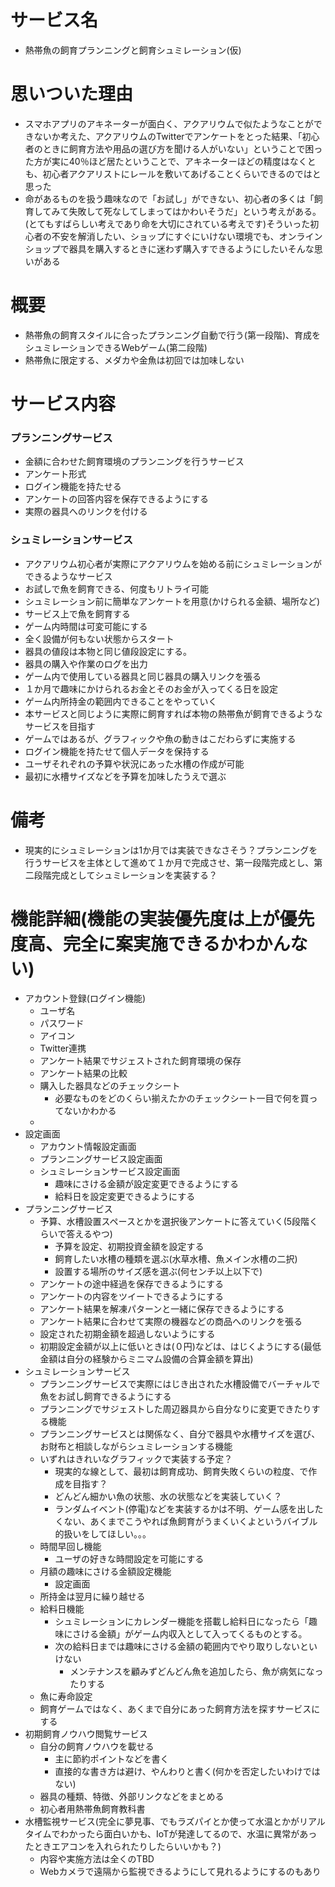 # サービス名

- 熱帯魚の飼育プランニングと飼育シュミレーション(仮)

# 思いついた理由

- スマホアプリのアキネーターが面白く、アクアリウムで似たようなことができないか考えた、アクアリウムのTwitterでアンケートをとった結果、「初心者のときに飼育方法や用品の選び方を聞ける人がいない」ということで困った方が実に40％ほど居たということで、アキネーターほどの精度はなくとも、初心者アクアリストにレールを敷いてあげることくらいできるのではと思った
- 命があるものを扱う趣味なので「お試し」ができない、初心者の多くは「飼育してみて失敗して死なしてしまってはかわいそうだ」という考えがある。(とてもすばらしい考えであり命を大切にされている考えです)そういった初心者の不安を解消したい、ショップにすぐにいけない環境でも、オンラインショップで器具を購入するときに迷わず購入すできるようにしたいそんな思いがある

# 概要

- 熱帯魚の飼育スタイルに合ったプランニング自動で行う(第一段階)、育成をシュミレーションできるWebゲーム(第二段階)
- 熱帯魚に限定する、メダカや金魚は初回では加味しない

# サービス内容

### プランニングサービス
- 金額に合わせた飼育環境のプランニングを行うサービス
- アンケート形式
- ログイン機能を持たせる
- アンケートの回答内容を保存できるようにする
- 実際の器具へのリンクを付ける

### シュミレーションサービス
- アクアリウム初心者が実際にアクアリウムを始める前にシュミレーションができるようなサービス
- お試しで魚を飼育できる、何度もリトライ可能
- シュミレーション前に簡単なアンケートを用意(かけられる金額、場所など)
- サービス上で魚を飼育する
- ゲーム内時間は可変可能にする
- 全く設備が何もない状態からスタート
- 器具の値段は本物と同じ値段設定にする。
- 器具の購入や作業のログを出力
- ゲーム内で使用している器具と同じ器具の購入リンクを張る
- １か月で趣味にかけられるお金とそのお金が入ってくる日を設定
- ゲーム内所持金の範囲内できることをやっていく
- 本サービスと同じように実際に飼育すれば本物の熱帯魚が飼育できるようなサービスを目指す
- ゲームではあるが、グラフィックや魚の動きはこだわらずに実施する
- ログイン機能を持たせて個人データを保持する
- ユーザそれぞれの予算や状況にあった水槽の作成が可能
- 最初に水槽サイズなどを予算を加味したうえで選ぶ

# 備考
- 現実的にシュミレーションは1か月では実装できなさそう？プランニングを行うサービスを主体として進めて１か月で完成させ、第一段階完成とし、第二段階完成としてシュミレーションを実装する？

# 機能詳細(機能の実装優先度は上が優先度高、完全に案実施できるかわかんない)


- アカウント登録(ログイン機能)
  - ユーザ名
  - パスワード
  - アイコン
  - Twitter連携
  - アンケート結果でサジェストされた飼育環境の保存
  - アンケート結果の比較
  - 購入した器具などのチェックシート
    - 必要なものをどのくらい揃えたかのチェックシート一目で何を買ってないかわかる
  - 
- 設定画面
  - アカウント情報設定画面
  - プランニングサービス設定画面
  - シュミレーションサービス設定画面
    - 趣味にさける金額が設定変更できるようにする
    - 給料日を設定変更できるようにする
- プランニングサービス
  - 予算、水槽設置スペースとかを選択後アンケートに答えていく(5段階くらいで答えるやつ)
    - 予算を設定、初期投資金額を設定する
    - 飼育したい水槽の種類を選ぶ(水草水槽、魚メイン水槽の二択)
    - 設置する場所のサイズ感を選ぶ(何センチ以上以下で)
  - アンケートの途中経過を保存できるようにする
  - アンケートの内容をツイートできるようにする
  - アンケート結果を解凍パターンと一緒に保存できるようにする
  - アンケート結果に合わせて実際の機器などの商品へのリンクを張る
  - 設定された初期金額を超過しないようにする
  - 初期設定金額が以上に低いときは(０円)などは、はじくようにする(最低金額は自分の経験からミニマム設備の合算金額を算出)
- シュミレーションサービス
  - プランニングサービスで実際にはじき出された水槽設備でバーチャルで魚をお試し飼育できるようにする
  - プランニングでサジェストした周辺器具から自分なりに変更できたりする機能
  - プランニングサービスとは関係なく、自分で器具や水槽サイズを選び、お財布と相談しながらシュミレーションする機能
  - いずれはきれいなグラフィックで実装する予定？
    - 現実的な線として、最初は飼育成功、飼育失敗くらいの粒度、で作成を目指す？
    - どんどん細かい魚の状態、水の状態などを実装していく？
    - ランダムイベント(停電)などを実装するかは不明、ゲーム感を出したくない、あくまでこうやれば魚飼育がうまくいくよというバイブル的扱いをしてほしい。。。
  - 時間早回し機能
    - ユーザの好きな時間設定を可能にする
  - 月額の趣味にさける金額設定機能
    - 設定画面
  - 所持金は翌月に繰り越せる
  - 給料日機能
    - シュミレーションにカレンダー機能を搭載し給料日になったら「趣味にさける金額」がゲーム内収入として入ってくるものとする。
    - 次の給料日までは趣味にさける金額の範囲内でやり取りしないといけない
      - メンテナンスを顧みずどんどん魚を追加したら、魚が病気になったりする
  - 魚に寿命設定
  - 飼育ゲームではなく、あくまで自分にあった飼育方法を探すサービスにする
- 初期飼育ノウハウ閲覧サービス
  - 自分の飼育ノウハウを載せる
    - 主に節約ポイントなどを書く
    - 直接的な書き方は避け、やんわりと書く(何かを否定したいわけではない)
  - 器具の種類、特徴、外部リンクなどをまとめる
  - 初心者用熱帯魚飼育教科書
- 水槽監視サービス(完全に夢見事、でもラズパイとか使って水温とかがリアルタイムでわかったら面白いかも、IoTが発達してるので、水温に異常があったときエアコンを入れられたりしたらいいかも？)
  - 内容や実施方法は全くのTBD
  - Webカメラで遠隔から監視できるようにして見れるようにするのもあり